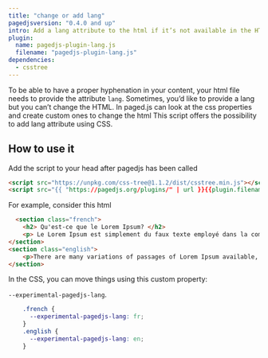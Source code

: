 ```yaml
---
title: "change or add lang"
pagedjsversion: "0.4.0 and up"
intro: Add a lang attribute to the html if it’s not available in the HTML. 
plugin: 
  name: pagedjs-plugin-lang.js
  filename: "pagedjs-plugin-lang.js"
dependencies:
  - csstree 
---
```


To be able to have a proper hyphenation in your content, your html file needs
to provide the attribute `lang`. Sometimes, you’d like to provide a lang but you
can’t change the HTML. In paged.js can look at the css properties and create
custom ones to change the html This script offers the possibility to add lang
attribute using CSS.

## How to use it

Add the script to your head after pagedjs has been called

```html
<script src="https://unpkg.com/css-tree@1.1.2/dist/csstree.min.js"></script>
<script src="{{ "https://pagedjs.org/plugins/" | url }}{{plugin.filename}}"></script>
```

For example, consider this html 

```html
  <section class="french">
    <h2> Qu'est-ce que le Lorem Ipsum? </h2>
    <p> Le Lorem Ipsum est simplement du faux texte employé dans la composition et la mise en page avant impression. Le Lorem Ipsum est le faux texte standard de l'imprimerie depuis les années 1500, quand un imprimeur anonyme assembla ensemble des morceaux de texte pour réaliser un livre spécimen de polices de texte. Il n'a pas fait que survivre cinq siècles, mais s'est aussi adapté à la bureautique informatique, sans que son contenu n'en soit modifié. Il a été popularisé dans les années 1960 grâce à la vente de feuilles Letraset contenant des passages du Lorem Ipsum, et, plus récemment, par son inclusion dans des applications de mise en page de texte, comme Aldus PageMaker. </p>
</section>
<section class="english">
    <p>There are many variations of passages of Lorem Ipsum available, but the majority have suffered alteration in some form, by injected humour, or randomised words which don't look even slightly believable. If you are going to use a passage of Lorem Ipsum, you need to be sure there isn't anything embarrassing hidden in the middle of text. All the Lorem Ipsum generators on the Internet tend to repeat predefined chunks as necessary, making this the first true generator on the Internet. It uses a dictionary of over 200 Latin words, combined with a handful of model sentence structures, to generate Lorem Ipsum which looks reasonable. The generated Lorem Ipsum is therefore always free from repetition, injected humour, or non-characteristic words etc.</p>
</section>
```

In the CSS, you can move things using this custom property: 

`--experimental-pagedjs-lang`.


```css
    .french {
      --experimental-pagedjs-lang: fr;
    }
    .english {
      --experimental-pagedjs-lang: en;
    }
```



